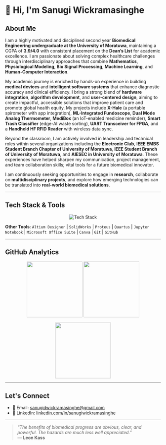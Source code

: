 # 👋 Hi, I'm Sanugi Wickramasinghe

## About Me

I am a highly motivated and disciplined second year **Biomedical Engineering undergraduate at the University of Moratuwa**, maintaining a CGPA of **3.9/4.0** with consistent placement on the **Dean’s List** for academic excellence. I am passionate about solving complex healthcare challenges through interdisciplinary approaches that combine **Mathematics**, **Physiological Modeling**, **Bio Signal Processing**, **Machine Learning**, and **Human-Computer Interaction**.

My academic journey is enriched by hands-on experience in building **medical devices** and **intelligent software systems** that enhance diagnostic accuracy and clinical efficiency. I bring a strong blend of **hardware integration**, **algorithm development**, and **user-centered design**, aiming to create impactful, accessible solutions that improve patient care and promote global health equity. My projects include **X-Hale** (a portable spirometer with app integration), **ML-Integrated Fundoscope**, **Dual Mode Analog Thermometer**, **MediBox** (an IoT-enabled medicine reminder), **Smart Trash Classifier** (edge-AI waste sorting), **UART Transceiver for FPGA**, and a **Handheld HF RFID Reader** with wireless data sync.


Beyond the classroom, I am actively involved in leadership and technical roles within several organizations including the **Electronic Club**, **IEEE EMBS Student Branch Chapter of University of Moratuwa**, **IEEE Student Branch of University of Moratuwa**, and **AIESEC in University of Moratuwa**. These experiences have helped sharpen my communication, project management, and team collaboration skills; vital tools for a future biomedical innovator.

I am continuously seeking opportunities to engage in **research**, collaborate on **multidisciplinary projects**, and explore how emerging technologies can be translated into **real-world biomedical solutions**.

---

## Tech Stack & Tools

<p align="center">
  <img src="https://skillicons.dev/icons?i=python,cpp,dart,matlab,flutter,tensorflow,opencv,arduino,raspberrypi,nodejs,latex,vscode" alt="Tech Stack" />
</p>

**Other Tools**: `Altium Designer` | `SolidWorks` | `Proteus` | `Quartus` | `Jupyter Notebook` | `Microsoft Office Suite` | `Canva` | `Git` | `GitHub`

---

## GitHub Analytics

<p align="center">
  <img src="https://github-readme-stats.vercel.app/api?username=Sanugiw&show_icons=true&theme=radical" height="180" />
  <img src="https://github-readme-stats.vercel.app/api/top-langs/?username=Sanugiw&layout=compact&theme=radical" height="180" />
</p>

<p align="center">
  <img src="https://streak-stats.demolab.com?user=Sanugiw&theme=radical&hide_border=false" height="180" />
</p>

---

## Let's Connect

- 📧 Email: [sanugidwickramasinghe@gmail.com](mailto:sanugidwickramasinghe@gmail.com)  
- 🔗 LinkedIn: [linkedin.com/in/sanugiwickramasinghe](https://linkedin.com/in/sanugiwickramasinghe)  

---

> _“The benefits of biomedical progress are obvious, clear, and powerful. The hazards are much less well appreciated.”_  
> — **Leon Kass**
